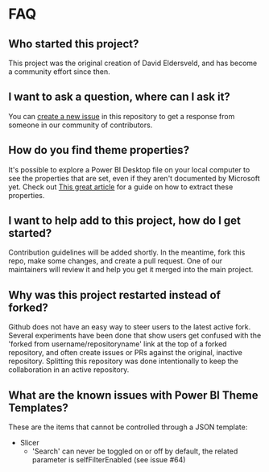 # FAQ

## Who started this project?

This project was the original creation of David Eldersveld, and has become a community effort since then. 

## I want to ask a question, where can I ask it?

You can [create a new issue] in this repository to get a response from someone in our community of contributors.

## How do you find theme properties?

It's possible to explore a Power BI Desktop file on your local computer to see the properties that are set, even if they aren't documented by Microsoft yet.
Check out [This great article](https://nolock.medium.com/how-to-discover-undocumented-theme-settings-in-power-bi-desktop-dcbe264351c8) for a guide on how to extract these properties.

## I want to help add to this project, how do I get started?

Contribution guidelines will be added shortly. In the meantime, fork this repo, make some changes, and create a pull request. One of our maintainers will review it and help you get it merged into the main project.

## Why was this project restarted instead of forked?

Github does not have an easy way to steer users to the latest active fork. Several experiments have been done that show users get confused with the 'forked from username/repositoryname' link at the top of a forked repository, and often create issues or PRs against the original, inactive repository. Splitting this repository was done intentionally to keep the collaboration in an active repository.

## What are the known issues with Power BI Theme Templates?

These are the items that cannot be controlled through a JSON template:
* Slicer
  * 'Search' can never be toggled on or off by default, the related parameter is selfFilterEnabled (see issue #64)

[create a new issue]: https://github.com/MattRudy/PowerBI-ThemeTemplates/issues/new
